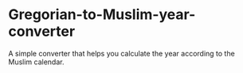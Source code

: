 # Gregorian-to-Muslim-year-converter
A simple converter that helps you calculate the year according to the Muslim calendar.
